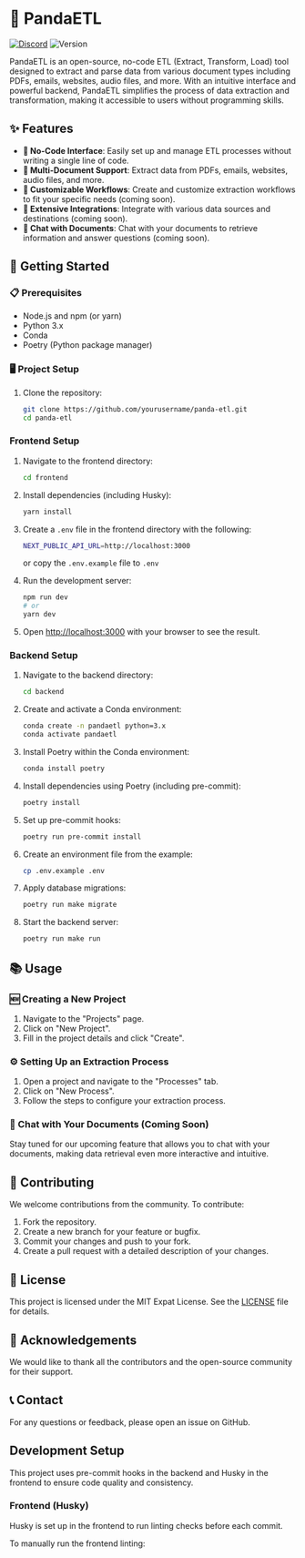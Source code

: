 # 🐼 PandaETL

[![Discord](https://dcbadge.vercel.app/api/server/kF7FqH2FwS?style=flat&compact=true)](https://discord.gg/kF7FqH2FwS)
![Version](https://img.shields.io/github/v/release/Sinaptik-AI/panda-etl?include_prereleases&style=flat-square)

PandaETL is an open-source, no-code ETL (Extract, Transform, Load) tool designed to extract and parse data from various document types including PDFs, emails, websites, audio files, and more. With an intuitive interface and powerful backend, PandaETL simplifies the process of data extraction and transformation, making it accessible to users without programming skills.

## ✨ Features

- **📝 No-Code Interface**: Easily set up and manage ETL processes without writing a single line of code.
- **📄 Multi-Document Support**: Extract data from PDFs, emails, websites, audio files, and more.
- **🔧 Customizable Workflows**: Create and customize extraction workflows to fit your specific needs (coming soon).
- **🔗 Extensive Integrations**: Integrate with various data sources and destinations (coming soon).
- **💬 Chat with Documents**: Chat with your documents to retrieve information and answer questions (coming soon).

## 🚀 Getting Started

### 📋 Prerequisites

- Node.js and npm (or yarn)
- Python 3.x
- Conda
- Poetry (Python package manager)

### 🖥️ Project Setup

1. Clone the repository:

   ```bash
   git clone https://github.com/yourusername/panda-etl.git
   cd panda-etl
   ```

### Frontend Setup

1. Navigate to the frontend directory:

   ```bash
   cd frontend
   ```

2. Install dependencies (including Husky):

   ```bash
   yarn install
   ```

3. Create a `.env` file in the frontend directory with the following:

   ```bash
   NEXT_PUBLIC_API_URL=http://localhost:3000
   ```

   or copy the `.env.example` file to `.env`

4. Run the development server:

   ```bash
   npm run dev
   # or
   yarn dev
   ```

5. Open [http://localhost:3000](http://localhost:3000) with your browser to see the result.

### Backend Setup

1. Navigate to the backend directory:

   ```bash
   cd backend
   ```

2. Create and activate a Conda environment:

   ```bash
   conda create -n pandaetl python=3.x
   conda activate pandaetl
   ```

3. Install Poetry within the Conda environment:

   ```bash
   conda install poetry
   ```

4. Install dependencies using Poetry (including pre-commit):

   ```bash
   poetry install
   ```

5. Set up pre-commit hooks:

   ```bash
   poetry run pre-commit install
   ```

6. Create an environment file from the example:

   ```bash
   cp .env.example .env
   ```

7. Apply database migrations:

   ```bash
   poetry run make migrate
   ```

8. Start the backend server:

   ```bash
   poetry run make run
   ```

## 📚 Usage

### 🆕 Creating a New Project

1. Navigate to the "Projects" page.
2. Click on "New Project".
3. Fill in the project details and click "Create".

### ⚙️ Setting Up an Extraction Process

1. Open a project and navigate to the "Processes" tab.
2. Click on "New Process".
3. Follow the steps to configure your extraction process.

### 💬 Chat with Your Documents (Coming Soon)

Stay tuned for our upcoming feature that allows you to chat with your documents, making data retrieval even more interactive and intuitive.

## 🤝 Contributing

We welcome contributions from the community. To contribute:

1. Fork the repository.
2. Create a new branch for your feature or bugfix.
3. Commit your changes and push to your fork.
4. Create a pull request with a detailed description of your changes.

## 📜 License

This project is licensed under the MIT Expat License. See the [LICENSE](LICENSE) file for details.

## 🙏 Acknowledgements

We would like to thank all the contributors and the open-source community for their support.

## 📞 Contact

For any questions or feedback, please open an issue on GitHub.

## Development Setup

This project uses pre-commit hooks in the backend and Husky in the frontend to ensure code quality and consistency.

### Frontend (Husky)

Husky is set up in the frontend to run linting checks before each commit.

To manually run the frontend linting:
